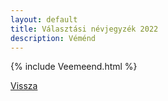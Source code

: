 ```yaml
---
layout: default
title: Választási névjegyzék 2022
description: Véménd
---
```


{% include Veemeend.html %}

[Vissza](./)